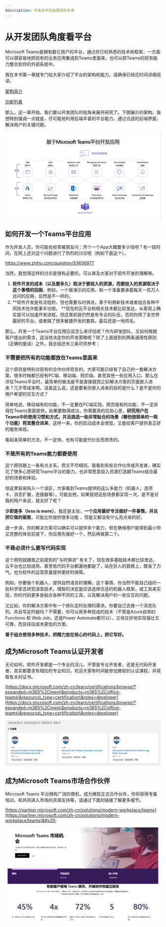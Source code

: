 ```yaml
---
description: 开发合作创造更好的未来
---
```


# 从开发团队角度看平台

Microsoft Teams是拥有数亿用户的平台，通过你已经熟悉的技术和框架，一方面可以很容易地把现有的业务应用集成到Teams里面来，也可以把Teams的现有能力整合到你的外部系统中。

我在本书第一章就专门给大家介绍了平台的架构和能力，请确保已经花时间详细阅读。


[架构简介](../teams-platform-overview/teamsplatform-architecture.md)



[功能列表](../teams-platform-overview/teamsplatform-capabilities/)


那么，这一章开始，我们要以开发团队的视角来展开研究了。下图展示的架构，我想特别强调一点就是，尽可能地利用后端丰富的平台能力，通过合适的前端界面，解决用户的关键问题。

![](<../.gitbook/assets/图片 261.png>)

## 如何开发一个Teams平台应用

作为开发人员，你可能也经常被朋友问：开个一个App大概要多少钱吧？有一段时间，在网上还对这个问题进行了热烈的讨论呢（例如下面这个）。

<https://www.zhihu.com/question/53656977>

当然，我觉得这样的讨论是很有必要的，可以普及大家对于软件开发的理解嘛。

1. **软件开发的成本（以及要多久）取决于要投入的资源，而要投入的资源取决于这个事情的回报**。例如，一个做演示的应用，和一个准备要承载每天一百万人访问的应用，显然是不一样的。
2. **软件开发是有流程的，但也需要与时俱进，善于利用新技术或者组合各种不同技术也许能事半功倍。 **现在的云平台和相关技术都比较发达，从客观上确实是可以加速开发进程，但这里前提仍然是有专业的队伍，否则你用了全世界最好的平台，或者搞了很多敏捷开发的套路，最后还是一地鸡毛。

那么，开发一个Teams平台应用应该怎么来评估呢？作为研发团队，又如何根据客户提出的需求，适当地决定你的开发策略呢？除了上面提到的两条通用性原则（正确的废话）之外，我总结还有三条可供参考：

### 不需要把所有的功能都放在Teams里面来

这个原则是特别对现有的合作伙伴而言的。大家可能已经有了自己的一套解决方案，很多时候都已经有PC端、移动端、网页端、甚至其他一些应用入口，那么在评估Teams平台时，最简单的做法是不是直接就把之前解决方案的页面嵌入进来？几乎零成本啊。话虽这么说，还是要看你嵌入进来的目的是什么？是不是你的用户希望的交互方式？

简单地说，移动端有的功能，不一定要在PC端实现。网页版有的功能，不一定非得在Teams里面提供。如果要取得成功，你需要真的花些心思，**研究用户在Teams中的使用习惯和方式，并且挑选一些非常贴合的场景（哪怕很简单的一两个功能）将其整合进来**，这样一来，你的启动成本会很低，又能给客户提供真正好的服务体验。

看起来简单的方法，不一定快，也有可能是代价反而昂贵的。

### 不是所有的Teams能力都要使用

这个原则跟上一条有点关系，但又不尽相同。我看到有些合作伙伴或开发者，确实花了很多心思研究Teams平台的能力，也非常愿意投入资源打造跟Teams结合最好的场景和体验。

但这里容易陷入一个误区，大家看到Teams提供的这么多能力（机器人，选项卡，消息扩展，连接器等），可能会想，如果我把这些场景都实现一次，是不是对我的用户来说，就太好了呢？

**少即是多（less is more）**。我还是主张，**一个应用最好专注做好一件事情，并且把它做的极致**，可能比你提供很多功能 ，但是又都没有什么亮点来的好。

退一步讲，你的解决方案可以确实可以提供多个能力，但在确保用户能得到最小但又完整的体验前提下，你应用先做好一个，然后再做第二个。

### 不是必须什么要写代码实现

这个原则就跟我之前提到的“与时俱进” 有关了，现在很多基础技术都比较发达，云平台也比较成熟，甚至低代码平台都遍地都是了，站在巨人的肩膀上，既省了力气，也为软件的运营质量提供更好的保障。

例如，你要做个机器人，提供自然语言的理解。这个事情，你当然不能自己组织一批科学家去研究语音技术，理智的决定是应该选择合适的机器人框架，或工具来实现。你的代码更多是粘合各种不同的工具，以及解决用户的一些交互的问题。

又比如，你的解决方案中有一个排队定时处理的需求。你要自己去做一个消息队列，并且写定时器吗？不需要，你可以用多种现成的技术（不管是Azure自带的Functions 和 Web Job，还是Power Automate都可以），又快又好地实现强壮又可靠，而且往往成本更低的方案。

**善于组合使用多种技术，把精力放在核心的代码上，把它写好。**

## 成为Microsoft Teams认证开发者

无论如何，软件开发都是一个专业的活儿。不管是专业开发者，还是无代码开发者，其实都要求有相应的专业知识。欢迎大家有时间能参加微软的认证课程，并获取有关的证书。

[https://docs.microsoft.com/zh-cn/learn/certifications/browse/?expanded=m365%2Cmem\&products=m365%2Coffice-teams\&resource\_type=certification\&roles=developer](https://docs.microsoft.com/zh-cn/learn/certifications/browse/?expanded=m365%2Cmem\&products=m365%2Coffice-teams\&resource\_type=certification\&roles=developer)

![](<../.gitbook/assets/图片 260.png>)

## 成为Microsoft Teams市场合作伙伴

Microsoft Teams 平台拥有广阔的商机，成为微软正式合作伙伴，你将获得专属培训，和共同进入市场的资源支持等，请通过下面的链接了解更多细节。

[https://partner.microsoft.com/zh-cn/solutions/modern-workplace/teams](https://partner.microsoft.com/zh-cn/solutions/modern-workplace/teams)&#x20;

![](<../.gitbook/assets/图片 259.png>)



